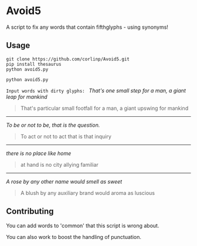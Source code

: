 # Avoid5
A script to fix any words that contain fifthglyphs - using synonyms!

## Usage

```
git clone https://github.com/corlinp/Avoid5.git
pip install thesaurus
python avoid5.py
```

`python avoid5.py`

`Input words with dirty glyphs: ` _That's one small step for a man, a giant leap for mankind_

> That's particular small footfall for a man, a giant upswing for mankind

---

_To be or not to be, that is the question._

> To act or not to act that is that inquiry

---

_there is no place like home_

> at hand is no city allying familiar

---

_A rose by any other name would smell as sweet_

> A blush by any auxiliary brand would aroma as luscious

## Contributing

You can add words to 'common' that this script is wrong about.

You can also work to boost the handling of punctuation.